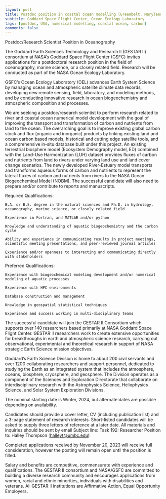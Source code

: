 ```yaml
---
layout: post
title: Postdoc position in coastal ocean modelling (Greenbelt, Maryland)
subtitle: Goddard Space Flight Center, Ocean Ecology Laboratory
tags: [postdoc, USA, numerical modelling, coastal ocean, carbon]
comments: false
---
```

Postdoc/Research Scientist Position in Oceanography

The Goddard Earth Sciences Technology and Research II (GESTAR II) consortium at NASA’s Goddard Space Flight Center (GSFC) invites applications for a postdoctoral research position in the field of oceanography, marine science, or a closely related field. Research will be conducted as part of the NASA Ocean Ecology Laboratory.

GSFC’s Ocean Ecology Laboratory (OEL) advances Earth System Science by managing ocean and atmospheric satellite climate data records, developing new remote sensing, field, laboratory, and modeling methods, and by conducting innovative research in ocean biogeochemistry and atmospheric composition and processes.

We are seeking a postdoc/research scientist to perform research related to river and coastal ocean numerical model development with the goal of improving the transport and transformation of carbon and nutrients from land to the ocean. The overarching goal is to improve existing global carbon stock and flux (organic and inorganic) products by linking existing land and ocean carbon based models, historical and cutting edge satellite tools, and a comprehensive in-situ database built under this project. An existing terrestrial biosphere model (Ecosystem Demography model, ED) combined with the Land-Use Harmonization (LUH) dataset provides fluxes of carbon and nutrients from land to rivers under varying land use and land cover change scenarios. The newly developed River-Estuary model transports and transforms aqueous forms of carbon and nutrients to represent the lateral fluxes of carbon and nutrients from rivers to the NASA Ocean Biogeochemical Model (NOBM). The successful candidate will also need to prepare and/or contribute to reports and manuscripts.

Required Qualifications:

    B.A. or B.S. degree in the natural sciences and Ph.D. in hydrology, oceanography, marine science, or closely related field

    Experience in Fortran, and MATLAB and/or python

    Knowledge and understanding of aquatic biogeochemistry and the carbon cycle

    Ability and experience in communicating results in project meetings, scientific meeting presentations, and peer-reviewed journal articles

    Experience and/or openness to interacting and communicating directly with stakeholders 

Preferred Qualifications:

    Experience with biogeochemical modeling development and/or numerical modeling of aquatic processes

    Experience with HPC environments

    Database construction and management 

    Knowledge in geospatial statistical techniques

    Experience and success working in multi-disciplinary teams										

The successful candidate will join the GESTAR II Consortium which supports over 140 researchers based primarily at NASA Goddard Space Flight Center. GESTAR II researchers work to create extensive opportunities for breakthroughs in earth and atmospheric science research, carrying out observational, experimental and theoretical research in support of NASA strategic Earth Science mission objectives.

Goddard’s Earth Science Division is home to about 200 civil servants and over 1200 collaborating researchers and support personnel, dedicated to studying the Earth as an integrated system that includes the atmosphere, oceans, biosphere, cryosphere, and geosphere. The Division operates as a component of the Sciences and Exploration Directorate that collaborate on interdisciplinary research with the Astrophysics Science, Heliophysics Science, and Solar System Exploration Divisions.

The nominal starting date is Winter, 2024, but alternate dates are possible depending on availability. 

Candidates should provide a cover letter, CV (including publication list) and a 3-page statement of research interests. Short-listed candidates will be asked to supply three letters of reference at a later date. All materials and inquiries should be sent by email Subject line: Task 192: Researcher Position to: Halley Thompson (halleyt@umbc.edu)

Completed applications received by November 20, 2023 will receive full consideration, however the posting will remain open until the position is filled.

Salary and benefits are competitive, commensurate with experience and qualifications. The GESTAR II consortium and NASA/GSFC are committed to building a diverse research community and encourages applications from women, racial and ethnic minorities, individuals with disabilities and veterans. All GESTAR II institutions are Affirmative Action, Equal Opportunity Employers.
